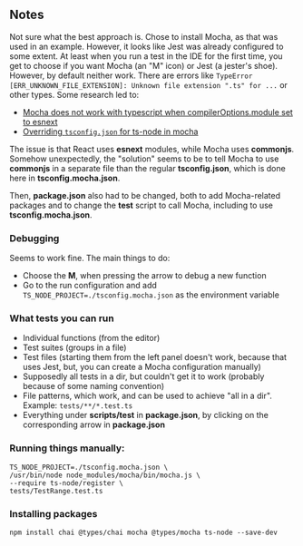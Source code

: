 ## Notes

Not sure what the best approach is. Chose to install Mocha, as that was used in 
an example. However, it looks like Jest was already configured to some extent. At least
when you run a test in the IDE for the first time, you get to choose if you want 
Mocha (an "M" icon) or Jest (a jester's shoe). However, by default neither work. There 
are errors like `TypeError [ERR_UNKNOWN_FILE_EXTENSION]: Unknown file extension ".ts" for ...`
or other types. Some research led to:
 * [Mocha does not work with typescript when compilerOptions.module set to esnext](https://github.com/mochajs/mocha/issues/4919)
 * [Overriding `tsconfig.json` for ts-node in mocha](https://stackoverflow.com/questions/40635956/overriding-tsconfig-json-for-ts-node-in-mocha#comment103202638_44343768)

The issue is that React uses **esnext** modules, while Mocha uses **commonjs**. Somehow 
unexpectedly, the "solution" seems to be to tell Mocha to use **commonjs** in a
separate file than the regular **tsconfig.json**, which is done here in
**tsconfig.mocha.json**.

Then, **package.json** also had to be changed, both to add Mocha-related packages
and to change the **test** script to call Mocha, including to use **tsconfig.mocha.json**.

### Debugging
Seems to work fine. The main things to do:
 * Choose the **M**, when pressing the arrow to debug a new function
 * Go to the run configuration and add `TS_NODE_PROJECT=./tsconfig.mocha.json` 
    as the environment variable

### What tests you can run
 * Individual functions (from the editor)
 * Test suites (groups in a file)
 * Test files (starting them from the left panel doesn't work, because that uses Jest,
   but, you can create a Mocha configuration manually)
 * Supposedly all tests in a dir, but couldn't get it to work (probably because of some 
    naming convention)
 * File patterns, which work, and can be used to achieve "all in a dir". Example:
    `tests/**/*.test.ts`
 * Everything under **scripts/test** in **package.json**, by clicking on the corresponding
    arrow in **package.json**

### Running things manually:
```
TS_NODE_PROJECT=./tsconfig.mocha.json \ 
/usr/bin/node node_modules/mocha/bin/mocha.js \ 
--require ts-node/register \ 
tests/TestRange.test.ts
```

### Installing packages
`npm install chai @types/chai mocha @types/mocha ts-node --save-dev`
